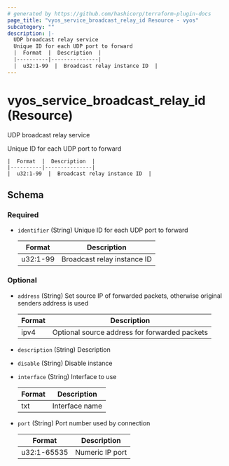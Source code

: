 ```yaml
---
# generated by https://github.com/hashicorp/terraform-plugin-docs
page_title: "vyos_service_broadcast_relay_id Resource - vyos"
subcategory: ""
description: |-
  UDP broadcast relay service
  Unique ID for each UDP port to forward
  |  Format  |  Description  |
  |----------|---------------|
  |  u32:1-99  |  Broadcast relay instance ID  |
---
```


# vyos_service_broadcast_relay_id (Resource)

UDP broadcast relay service

Unique ID for each UDP port to forward

    |  Format  |  Description  |
    |----------|---------------|
    |  u32:1-99  |  Broadcast relay instance ID  |



<!-- schema generated by tfplugindocs -->
## Schema

### Required

- `identifier` (String) Unique ID for each UDP port to forward

    |  Format  |  Description  |
    |----------|---------------|
    |  u32:1-99  |  Broadcast relay instance ID  |

### Optional

- `address` (String) Set source IP of forwarded packets, otherwise original senders address is used

    |  Format  |  Description  |
    |----------|---------------|
    |  ipv4  |  Optional source address for forwarded packets  |
- `description` (String) Description
- `disable` (String) Disable instance
- `interface` (String) Interface to use

    |  Format  |  Description  |
    |----------|---------------|
    |  txt  |  Interface name  |
- `port` (String) Port number used by connection

    |  Format  |  Description  |
    |----------|---------------|
    |  u32:1-65535  |  Numeric IP port  |
